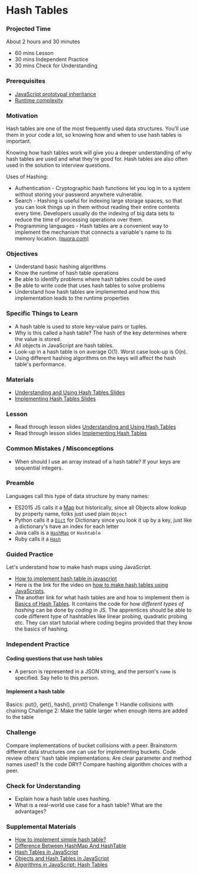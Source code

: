 # Hash Tables

### Projected Time

About 2 hours and 30 minutes
- 60 mins Lesson
- 30 mins Independent Practice
- 30 mins Check for Understanding

### Prerequisites

- [JavaScript prototypal inheritance](../javascript/javascript-7-oop.md)
- [Runtime complexity](../runtime-complexity/runtime-complexity.md)

### Motivation
Hash tables are one of the most frequently used data structures. You'll use them in your code a lot, so knowing how and when to use hash tables is important.

Knowing how hash tables work will give you a deeper understanding of why hash tables are used and what they're good for. Hash tables are also often used in the solution to interview questions.

Uses of Hashing:
- Authentication - Cryptographic hash functions let you log in to a system without storing your password anywhere vulnerable.
- Search - Hashing is useful for indexing large storage spaces, so that you can look things up in them without reading their entire contents every time. Developers usually do the indexing of big data sets to reduce the time of processing operations over them.
- Programming languages - Hash tables are a convenient way to implement the mechanism that connects a variable's name to its memory location.
[(quora.com)](https://www.quora.com/What-are-the-real-world-examples-for-hashing)

### Objectives
- Understand basic hashing algorithms
- Know the runtime of hash table operations
- Be able to identify problems where hash tables could be used
- Be able to write code that uses hash tables to solve problems
- Understand how hash tables are implemented and how this implementation leads to the runtime properties

### Specific Things to Learn
- A hash table is used to store key-value pairs or tuples.
- Why is this called a hash table? The hash of the key determines where the value is stored.
- All objects in JavaScript are hash tables.
- Look-up in a hash table is on average O(1). Worst case look-up is O(n).
- Using different hashing algorithms on the keys will affect the hash table's performance.

### Materials
- [Understanding and Using Hash Tables Slides](https://docs.google.com/presentation/d/1V9liCnncXJDXZ0CK_MbXfFrWz6cwGucTYdIkHdkJ9_8/edit#slide=id.p)
- [Implementing Hash Tables Slides](https://docs.google.com/presentation/d/1-zCx1fc5cUP6rklL-CrYzmO8ibcXztsOZxJUv3Fpd-s/edit#slide=id.g2f6e14aaa5_0_0)

### Lesson
- Read through lesson slides [Understanding and Using Hash Tables](https://docs.google.com/presentation/d/1V9liCnncXJDXZ0CK_MbXfFrWz6cwGucTYdIkHdkJ9_8/edit#slide=id.p)
- Read through lesson slides [Implementing Hash Tables](https://docs.google.com/presentation/d/1-zCx1fc5cUP6rklL-CrYzmO8ibcXztsOZxJUv3Fpd-s/edit#slide=id.g2f6e14aaa5_0_0)

### Common Mistakes / Misconceptions

- When should I use an array instead of a hash table? If your keys are sequential integers.


### Preamble

Languages call this type of data structure by many names:

- ES2015 JS calls it a [Map](https://developer.mozilla.org/en-US/docs/Web/JavaScript/Reference/Global_Objects/Map) but historically, since all Objects allow lookup by property name, folks just used plain `Object`
- Python calls it a [`Dict`](https://realpython.com/python-dicts/) for Dictionary since you look it up by a key, just like a dictionary's have an index for each letter
- Java calls is a [`HashMap`](https://docs.oracle.com/javase/8/docs/api/java/util/HashMap.html) or `Hashtable`
- Ruby calls it a [`Hash`](https://ruby-doc.org/core-2.7.0/Hash.html)

### Guided Practice

Let's understand how to make hash maps using JavaScript.

- [How to implement hash table in javascript](https://reactgo.com/hashtable-javascript/)
- Here is the link for the video on [how to make hash tables using JavaScripts](https://www.youtube.com/watch?v=VundFD_ccgE).   
- The another link for what hash tables are and how to implement them is [Basics of Hash Tables](https://www.hackerearth.com/practice/data-structures/hash-tables/basics-of-hash-tables/tutorial/). It contains the code for how *different types of hashing* can be done by *coding* in JS. The apprentices should be able to code different type of hashtables like linear probing, quadratic probing etc. They can start tutorial where coding begins provided that they know the basics of hashing.

### Independent Practice
#### Coding questions that use hash tables
-  A person is represented in a JSON string, and the person's `name` is specified. Say hello to this person.

#### Implement a hash table
Basics: put(), get(), hash(), print()
Challenge 1: Handle collisions with chaining
Challenge 2: Make the table larger when enough items are added to the table

### Challenge
Compare implementations of bucket collisions with a peer. Brainstorm different data structures one can use for implementing buckets. Code review others' hash table implementations: Are clear parameter and method names used? Is the code DRY? Compare hashing algorithm choices with a peer.

### Check for Understanding
- Explain how a hash table uses hashing.
- What is a real-world use case for a hash table?  What are the advantages?

### Supplemental Materials

- [How to implement simple hash table?](https://medium.freecodecamp.org/how-to-implement-a-simple-hash-table-in-javascript-cb3b9c1f2997)
- [Difference Between HashMap And HashTable](https://javahungry.blogspot.com/2014/03/hashmap-vs-hashtable-difference-with-example-java-interview-questions.html)
- [Hash Tables in JavaScript](http://www.mojavelinux.com/articles/javascript_hashes.html)
- [Objects and Hash Tables in JavaScript](https://codeburst.io/objects-and-hash-tables-in-javascript-a472ad1940d9)
- [Algorithms in JavaScript: Hash Tables](https://medium.com/javascript-in-plain-english/algorithm-in-javascript-hash-table-7b0464d2b81b)
